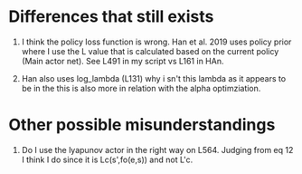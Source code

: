 # Differences that still exists

1. I think the policy loss function is wrong. Han et al. 2019 uses policy prior where
   I use the L value that is calculated based on the current policy (Main actor net).
   See L491 in my script vs L161 in HAn.

2. Han also uses log_lambda (L131) why i sn't this lambda as it appears to be in the
   this is also more in relation with the alpha optimziation.

# Other possible misunderstandings

1. Do I use the lyapunov actor in the right way on L564. Judging from eq 12 I think I do
   since it is Lc(s',fo(e,s)) and not L'c.
